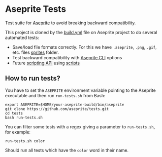 # Aseprite Tests

Test suite for [Aseprite](https://github.com/aseprite/aseprite)
to avoid breaking backward compatibility.

This project is cloned by the
[build.yml](https://github.com/aseprite/aseprite/blob/main/.github/workflows/build.yml) file
on Aseprite project to do several automated tests:

* Save/load file formats correctly. For this we have `.aseprite`, `.png`,
  `.gif`, etc. files [sprites](https://github.com/aseprite/tests/tree/main/sprites)
  folder.
* Test backward compatibility with [Aseprite CLI](https://www.aseprite.org/docs/cli/) options
* Future [scripting API](https://github.com/aseprite/api) using [scripts](https://github.com/aseprite/tests/tree/main/scripts)

## How to run tests?

You have to set the `ASEPRITE` environment variable pointing to the
Aseprite executable and then run `run-tests.sh` from Bash:

    export ASEPRITE=$HOME/your-aseprite-build/bin/aseprite
    git clone https://github.com/aseprite/tests.git
    cd tests
    bash run-tests.sh

You can filter some tests with a regex giving a parameter to
`run-tests.sh`, for example:

    run-tests.sh color

Should run all tests which have the `color` word in their name.
